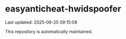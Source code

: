# easyanticheat-hwidspoofer

Last updated: 2025-06-25 09:15:08

This repository is automatically maintained.
